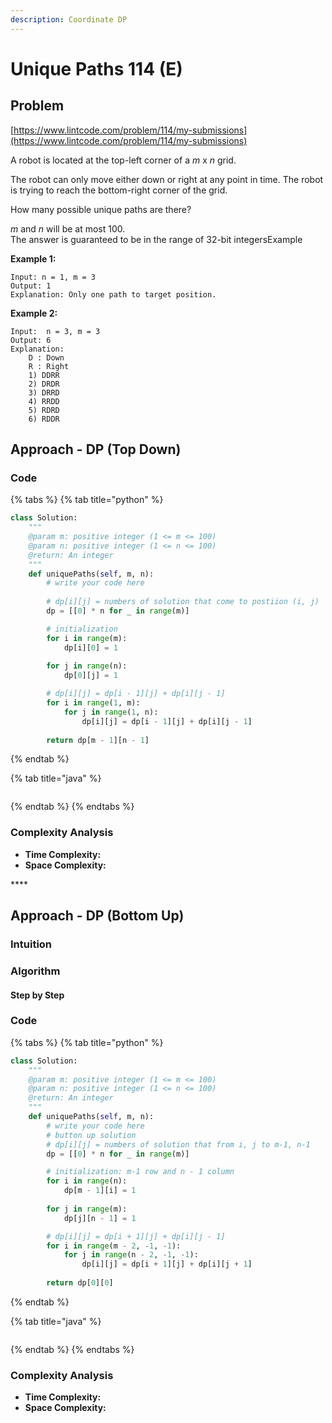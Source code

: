 ```yaml
---
description: Coordinate DP
---
```


# Unique Paths 114 \(E\)

## Problem

[https://www.lintcode.com/problem/114/my-submissions](https://www.lintcode.com/problem/114/my-submissions)

A robot is located at the top-left corner of a _m_ x _n_ grid.

The robot can only move either down or right at any point in time. The robot is trying to reach the bottom-right corner of the grid.

How many possible unique paths are there?

_m_ and _n_ will be at most 100.  
The answer is guaranteed to be in the range of 32-bit integersExample

**Example 1:**

```text
Input: n = 1, m = 3
Output: 1	
Explanation: Only one path to target position.
```

**Example 2:**

```text
Input:  n = 3, m = 3
Output: 6	
Explanation:
	D : Down
	R : Right
	1) DDRR
	2) DRDR
	3) DRRD
	4) RRDD
	5) RDRD
	6) RDDR
```

## Approach - DP \(Top Down\)

### Code

{% tabs %}
{% tab title="python" %}
```python
class Solution:
    """
    @param m: positive integer (1 <= m <= 100)
    @param n: positive integer (1 <= n <= 100)
    @return: An integer
    """
    def uniquePaths(self, m, n):
        # write your code here
        
        # dp[i][j] = numbers of solution that come to postiion (i, j)
        dp = [[0] * n for _ in range(m)]

        # initialization 
        for i in range(m):
            dp[i][0] = 1
        
        for j in range(n):
            dp[0][j] = 1

        # dp[i][j] = dp[i - 1][j] + dp[i][j - 1]
        for i in range(1, m):
            for j in range(1, n):
                dp[i][j] = dp[i - 1][j] + dp[i][j - 1]
        
        return dp[m - 1][n - 1]
```
{% endtab %}

{% tab title="java" %}
```

```
{% endtab %}
{% endtabs %}

### Complexity Analysis

* **Time Complexity:**
* **Space Complexity:**

\*\*\*\*

## Approach - DP \(Bottom Up\)

### Intuition

### Algorithm

#### Step by Step

### Code

{% tabs %}
{% tab title="python" %}
```python
class Solution:
    """
    @param m: positive integer (1 <= m <= 100)
    @param n: positive integer (1 <= n <= 100)
    @return: An integer
    """
    def uniquePaths(self, m, n):
        # write your code here
        # button up solution 
        # dp[i][j] = numbers of solution that from i, j to m-1, n-1
        dp = [[0] * n for _ in range(m)]

        # initialization: m-1 row and n - 1 column
        for i in range(n):
            dp[m - 1][i] = 1
        
        for j in range(m):
            dp[j][n - 1] = 1

        # dp[i][j] = dp[i + 1][j] + dp[i][j - 1]
        for i in range(m - 2, -1, -1):
            for j in range(n - 2, -1, -1):
                dp[i][j] = dp[i + 1][j] + dp[i][j + 1]
        
        return dp[0][0]
```
{% endtab %}

{% tab title="java" %}
```

```
{% endtab %}
{% endtabs %}

### Complexity Analysis

* **Time Complexity:**
* **Space Complexity:**

